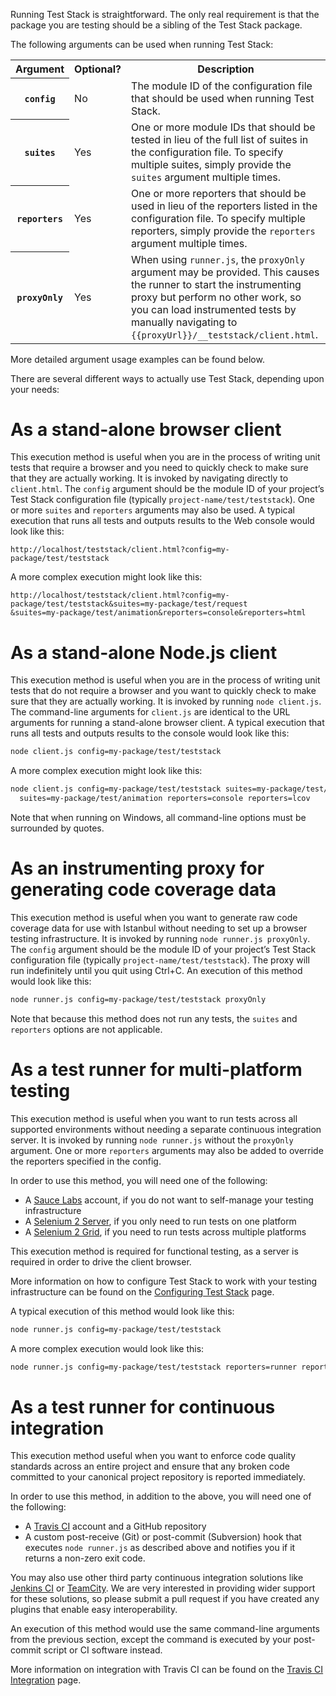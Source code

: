 Running Test Stack is straightforward. The only real requirement is that the package you are testing should be a sibling of the Test Stack package.

The following arguments can be used when running Test Stack:

<table>
<tr>
<th scope="col">Argument</th>
<th>Optional?</th>
<th>Description</th>
</tr>
<tr>
<th scope="row"><code>config</code></th>
<td>No</td>
<td>The module ID of the configuration file that should be used when running Test Stack.</td>
</tr>
<tr>
<th scope="row"><code>suites</code></th>
<td>Yes</td>
<td>One or more module IDs that should be tested in lieu of the full list of suites in the configuration file. To specify multiple suites, simply provide the <code>suites</code> argument multiple times.</td>
</tr>
<tr>
<th scope="row"><code>reporters</code></th>
<td>Yes</td>
<td>One or more reporters that should be used in lieu of the reporters listed in the configuration file. To specify multiple reporters, simply provide the <code>reporters</code> argument multiple times.</td>
</tr>
<tr>
<th scope="row"><code>proxyOnly</code></th>
<td>Yes</td>
<td>When using <code>runner.js</code>, the <code>proxyOnly</code> argument may be provided. This causes the runner to start the instrumenting proxy but perform no other work, so you can load instrumented tests by manually navigating to <code>{{proxyUrl}}/__teststack/client.html</code>.</td>
</table>

More detailed argument usage examples can be found below.

There are several different ways to actually use Test Stack, depending upon your needs:

# As a stand-alone browser client

This execution method is useful when you are in the process of writing unit tests that require a browser and you need to quickly check to make sure that they are actually working. It is invoked by navigating directly to `client.html`. The `config` argument should be the module ID of your project’s Test Stack configuration file (typically `project-name/test/teststack`). One or more `suites` and `reporters` arguments may also be used. A typical execution that runs all tests and outputs results to the Web console would look like this:

```text
http://localhost/teststack/client.html?config=my-package/test/teststack
```

A more complex execution might look like this:

```text
http://localhost/teststack/client.html?config=my-package/test/teststack&suites=my-package/test/request
&suites=my-package/test/animation&reporters=console&reporters=html
```

# As a stand-alone Node.js client

This execution method is useful when you are in the process of writing unit tests that do not require a browser and you want to quickly check to make sure that they are actually working. It is invoked by running `node client.js`. The command-line arguments for `client.js` are identical to the URL arguments for running a stand-alone browser client. A typical execution that runs all tests and outputs results to the console would look like this:

```bash
node client.js config=my-package/test/teststack
```

A more complex execution might look like this:

```bash
node client.js config=my-package/test/teststack suites=my-package/test/request \
  suites=my-package/test/animation reporters=console reporters=lcov
```

Note that when running on Windows, all command-line options must be surrounded by quotes.

# As an instrumenting proxy for generating code coverage data

This execution method is useful when you want to generate raw code coverage data for use with Istanbul without needing to set up a browser testing infrastructure. It is invoked by running `node runner.js proxyOnly`. The `config` argument should be the module ID of your project’s Test Stack configuration file (typically `project-name/test/teststack`). The proxy will run indefinitely until you quit using Ctrl+C. An execution of this method would look like this:

```bash
node runner.js config=my-package/test/teststack proxyOnly
```

Note that because this method does not run any tests, the `suites` and `reporters` options are not applicable.

# As a test runner for multi-platform testing

This execution method is useful when you want to run tests across all supported environments without needing a separate continuous integration server. It is invoked by running `node runner.js` without the `proxyOnly` argument. One or more `reporters` arguments may also be added to override the reporters specified in the config.

In order to use this method, you will need one of the following:

* A [Sauce Labs](https://saucelabs.com/) account, if you do not want to self-manage your testing infrastructure
* A [Selenium 2 Server](http://docs.seleniumhq.org/), if you only need to run tests on one platform
* A [Selenium 2 Grid](http://code.google.com/p/selenium/wiki/Grid2), if you need to run tests across multiple platforms

This execution method is required for functional testing, as a server is required in order to drive the client browser.

More information on how to configure Test Stack to work with your testing infrastructure can be found on the [Configuring Test Stack](Configuring-Test-Stack) page.

A typical execution of this method would look like this:

```bash
node runner.js config=my-package/test/teststack
```

A more complex execution would look like this:

```bash
node runner.js config=my-package/test/teststack reporters=runner reporters=lcov
```

# As a test runner for continuous integration

This execution method useful when you want to enforce code quality standards across an entire project and ensure that any broken code committed to your canonical project repository is reported immediately.

In order to use this method, in addition to the above, you will need one of the following:

* A [Travis CI](http://travis-ci.org/) account and a GitHub repository
* A custom post-receive (Git) or post-commit (Subversion) hook that executes `node runner.js` as described above and notifies you if it returns a non-zero exit code.

You may also use other third party continuous integration solutions like [Jenkins CI](http://jenkins-ci.org/) or [TeamCity](https://www.jetbrains.com/teamcity/). We are very interested in providing wider support for these solutions, so please submit a pull request if you have created any plugins that enable easy interoperability.

An execution of this method would use the same command-line arguments from the previous section, except the command is executed by your post-commit script or CI software instead.

More information on integration with Travis CI can be found on the [Travis CI Integration](Travis-CI-Integration) page.